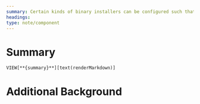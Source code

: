 ```yaml
---
summary: Certain kinds of binary installers can be configured such that users can select individual application components to install. Contents is assigned to components by the `COMPONENT` argument of [[CMake install]]
headings: 
type: note/component
---
```

# Summary
`VIEW[**{summary}**][text(renderMarkdown)]`
# Additional Background
